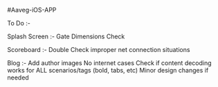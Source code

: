#Aaveg-iOS-APP

To Do :-

Splash Screen :-
	Gate Dimensions Check

Scoreboard :- 
	Double Check improper net connection situations

Blog :-
	Add author images
	No internet cases
	Check if content decoding works for ALL scenarios/tags (bold, tabs, etc)
	Minor design changes if needed
